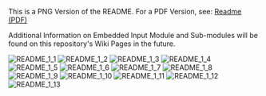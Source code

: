 This is a PNG Version of the README. For a PDF Version, see: [Readme (PDF)](https://github.com/neopolitans/EmbeddedInputModule/blob/main/README.pdf)

Additional Information on Embedded Input Module and Sub-modules will be found on this repository's Wiki Pages in the future.

![README_1_1](https://github.com/neopolitans/EmbeddedInputModule/assets/45230387/9ed51dbe-12fb-44c1-a99a-48ac2dbee599)
![README_1_2](https://github.com/neopolitans/EmbeddedInputModule/assets/45230387/25ff080d-3d46-42b0-886a-c8b217eb714c)
![README_1_3](https://github.com/neopolitans/EmbeddedInputModule/assets/45230387/c26e35df-c9b9-4b75-90c0-145e326c1983)
![README_1_4](https://github.com/neopolitans/EmbeddedInputModule/assets/45230387/993639a8-0de5-4103-9057-a8ab0539053c)
![README_1_5](https://github.com/neopolitans/EmbeddedInputModule/assets/45230387/f4091fd4-f226-4ba9-bef8-36ecbfe9f7c4)
![README_1_6](https://github.com/neopolitans/EmbeddedInputModule/assets/45230387/aaef1e7d-44f1-4d24-af03-eefed1a740eb)
![README_1_7](https://github.com/neopolitans/EmbeddedInputModule/assets/45230387/dbebc4e6-2b1b-413f-a0b6-ff60aed6039c)
![README_1_8](https://github.com/neopolitans/EmbeddedInputModule/assets/45230387/68afd1bd-8744-4a1d-a100-06744edf2f60)
![README_1_9](https://github.com/neopolitans/EmbeddedInputModule/assets/45230387/b68383d4-123e-434e-b21d-113435c158dc)
![README_1_10](https://github.com/neopolitans/EmbeddedInputModule/assets/45230387/9c0e5fbf-57a4-4552-baa8-cef400d81499)
![README_1_11](https://github.com/neopolitans/EmbeddedInputModule/assets/45230387/f67e344e-c5b2-4845-bcce-15bdf9b79370)
![README_1_12](https://github.com/neopolitans/EmbeddedInputModule/assets/45230387/110c7b4c-5fde-4d1b-a337-fbb9ec67d88e)
![README_1_13](https://github.com/neopolitans/EmbeddedInputModule/assets/45230387/836a26be-d2a5-4f0d-8ff5-fe3700043253)
